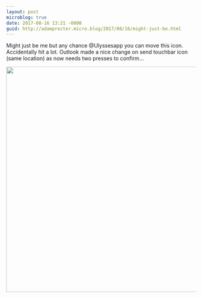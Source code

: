 ```yaml
---
layout: post
microblog: true
date: 2017-08-16 13:21 -0000
guid: http://adamprocter.micro.blog/2017/08/16/might-just-be.html
---
```

Might just be me but any chance @Ulyssesapp you can move this icon. Accidentally hit a lot. Outlook made a nice change on send touchbar icon (same location) as now needs two presses to confirm... 

<img src="http://discursive.adamprocter.co.uk/uploads/2017/d209001fca.jpg" width="600" height="600" />
